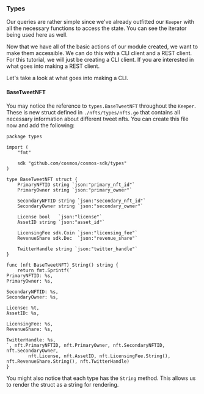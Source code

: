 
### Types
Our queries are rather simple since we've already outfitted our `Keeper` with all the necessary functions to access the state. You can see the iterator being used here as well.

Now that we have all of the basic actions of our module created, we want to make them accessible. We can do this with a CLI client and a REST client. For this tutorial, we will just be creating a CLI client. If you are interested in what goes into making a REST client.

Let's take a look at what goes into making a CLI.
#### BaseTweetNFT

You may notice the reference to `types.BaseTweetNFT` throughout the `Keeper`. These is new struct defined in `./nfts/types/nfts.go` that contains all necessary information about different tweet nfts. You can create this file now and add the following:

```go=
package types

import (
    "fmt"
    
    sdk "github.com/cosmos/cosmos-sdk/types"
)

type BaseTweetNFT struct {
    PrimaryNFTID string `json:"primary_nft_id"`
    PrimaryOwner string `json:"primary_owner"`
    
    SecondaryNFTID string `json:"secondary_nft_id"`
    SecondaryOwner string `json:"secondary_owner"`
    
    License bool   `json:"license"`
    AssetID string `json:"asset_id"`
    
    LicensingFee sdk.Coin `json:"licensing_fee"`
    RevenueShare sdk.Dec  `json:"revenue_share"`
    
    TwitterHandle string `json:"twitter_handle"`
}

func (nft BaseTweetNFT) String() string {
    return fmt.Sprintf(`
PrimaryNFTID: %s,
PrimaryOwner: %s,

SecondaryNFTID: %s,
SecondaryOwner: %s,

License: %t,
AssetID: %s,

LicensingFee: %s,
RevenueShare: %s,

TwitterHandle: %s,
`, nft.PrimaryNFTID, nft.PrimaryOwner, nft.SecondaryNFTID, nft.SecondaryOwner,
        nft.License, nft.AssetID, nft.LicensingFee.String(), nft.RevenueShare.String(), nft.TwitterHandle)
}

```

You might also notice that each type has the `String` method. This allows us to render the struct as a string for rendering.